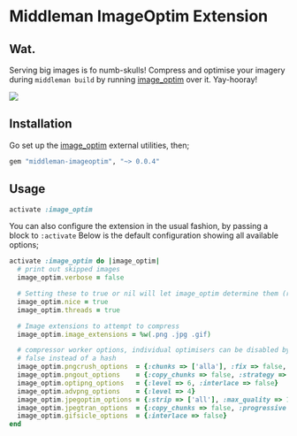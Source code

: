 # Middleman ImageOptim Extension

## Wat.

Serving big images is fo numb-skulls! Compress and optimise your imagery during `middleman build` by running [image_optim](https://github.com/toy/image_optim) over it. Yay-hooray!

![](http://cl.ly/image/0h0b330F2p3C/Terminal%20%E2%80%94%20zsh%20%E2%80%94%20109%C3%9712.png)

## Installation

Go set up the [image_optim](https://github.com/toy/image_optim) external utilities, then;

```ruby
gem "middleman-imageoptim", "~> 0.0.4"
```

## Usage

```ruby
activate :image_optim
```

You can also configure the extension in the usual fashion, by passing a block to `:activate`
Below is the default configuration showing all available options;

```ruby
activate :image_optim do |image_optim|
  # print out skipped images
  image_optim.verbose = false

  # Setting these to true or nil will let image_optim determine them (recommended)
  image_optim.nice = true
  image_optim.threads = true

  # Image extensions to attempt to compress
  image_optim.image_extensions = %w(.png .jpg .gif)

  # compressor worker options, individual optimisers can be disabled by passing
  # false instead of a hash
  image_optim.pngcrush_options  = {:chunks => ['alla'], :fix => false, :brute => false}
  image_optim.pngout_options    = {:copy_chunks => false, :strategy => 0}
  image_optim.optipng_options   = {:level => 6, :interlace => false}
  image_optim.advpng_options    = {:level => 4}
  image_optim.jpegoptim_options = {:strip => ['all'], :max_quality => 100}
  image_optim.jpegtran_options  = {:copy_chunks => false, :progressive => true, :jpegrescan => true}
  image_optim.gifsicle_options  = {:interlace => false}
end
```
